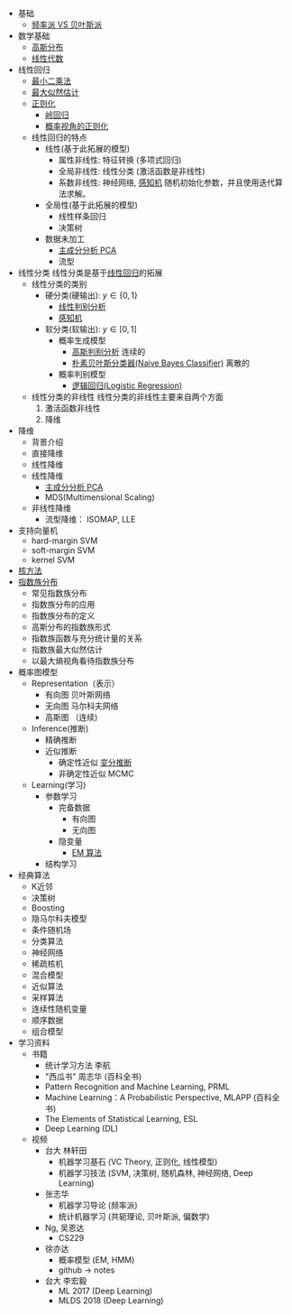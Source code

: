 - 基础
  - [频率派 VS 贝叶斯派](./频率派VS贝叶斯派.md)
- 数学基础
  - [高斯分布](./高斯分布.md)
  - [线性代数](./线性代数.md)
- 线性回归
  - [最小二乘法](./线性回归.md)
  - [最大似然估计](./线性回归.md)
  - [正则化](./线性回归.md)
    - [岭回归](./线性回归.md)
    - [概率视角的正则化](./线性回归.md)
  - 线性回归的特点
    - 线性(基于此拓展的模型)
      - 属性非线性: 特征转换 (多项式回归)
      - 全局非线性: 线性分类 (激活函数是非线性)
      - 系数非线性: 神经网络, [感知机](./感知机.md)
        随机初始化参数，并且使用迭代算法求解。
    - 全局性(基于此拓展的模型)
      - 线性样条回归
      - 决策树
    - 数据未加工
      - [主成分分析 PCA](./降维.md)
      - 流型
- 线性分类
  线性分类是基于[线性回归](./线性回归.md)的拓展
  - 线性分类的类别
    - 硬分类(硬输出): $y \in \{0, 1\}$
      - [线性判别分析](./线性判别分析.md)
      - [感知机](./感知机.md)
    - 软分类(软输出): $y \in [0, 1]$
      - 概率生成模型
        - [高斯判别分析](./高斯判别分析.md) 连续的
        - [朴素贝叶斯分类器(Naive Bayes Classifier)](./朴素贝叶斯.md) 离散的
      - 概率判别模型
        - [逻辑回归(Logistic Regression)](./逻辑回归.md)
  - 线性分类的非线性
    线性分类的非线性主要来自两个方面
    1. 激活函数非线性
    2. 降维
- 降维
  - 背景介绍
  - 直接降维
  - 线性降维
  - 线性降维
    - [主成分分析 PCA](./降维.md)
    - MDS(Multimensional Scaling)
  - 非线性降维
    - 流型降维： ISOMAP, LLE
- 支持向量机
  - hard-margin SVM
  - soft-margin SVM
  - kernel SVM
- [核方法](./核方法.md)
- [指数族分布](./指数族分布.md)
  - 常见指数族分布
  - 指数族分布的应用
  - 指数族分布的定义
  - 高斯分布的指数族形式
  - 指数族函数与充分统计量的关系
  - 指数族最大似然估计
  - 以最大熵视角看待指数族分布
- 概率图模型
  - Representation（表示）
    - 有向图 贝叶斯网络
    - 无向图 马尔科夫网络
    - 高斯图 （连续)
  - Inference(推断)
    - 精确推断
    - 近似推断
      - 确定性近似 [变分推断](./变分推断.md)
      - 非确定性近似 MCMC
  - Learning(学习)
    - 参数学习
      - 完备数据
        - 有向图
        - 无向图
      - 隐变量
        - [EM 算法](./EM算法.md)
    - 结构学习
- 经典算法
  - K近邻
  - 决策树
  - Boosting
  - 隐马尔科夫模型
  - 条件随机场
  - 分类算法
  - 神经网络
  - 稀疏核机
  - 混合模型
  - 近似算法
  - 采样算法
  - 连续性随机变量
  - 顺序数据
  - 组合模型
- 学习资料
  - 书籍
    - 统计学习方法 李航
    - "西瓜书" 周志华 (百科全书)
    - Pattern Recognition and Machine Learning, PRML
    - Machine Learning：A Probabilistic Perspective, MLAPP (百科全书)
    - The Elements of Statistical Learning, ESL 
    - Deep Learning (DL)
  - 视频
    - 台大 林轩田
      - 机器学习基石 (VC Theory, 正则化, 线性模型)
      - 机器学习技法 (SVM, 决策树, 随机森林, 神经网络, Deep Learning)
    - 张志华  
      - 机器学习导论 (频率派)
      - 统计机器学习 (共轭理论, 贝叶斯派, 偏数学)
    - Ng, 吴恩达
      -  CS229
    - 徐亦达
      - 概率模型 (EM, HMM)
      - github -> notes
    -  台大 李宏毅
       - ML 2017 (Deep Learning)
       - MLDS 2018 (Deep Learning)
